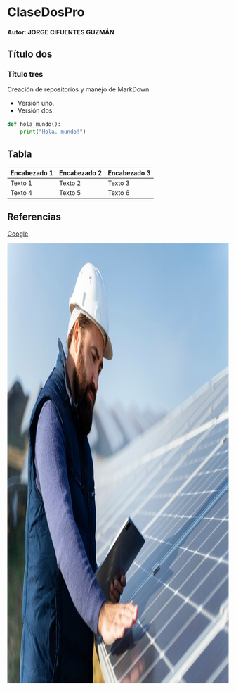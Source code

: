 # ClaseDosPro
#### Autor: JORGE CIFUENTES GUZMÁN
## Título dos
### Título tres
Creación de repositorios y manejo de MarkDown
- Versión uno.
- Versión dos.

```python
def hola_mundo():
    print("Hola, mundo!")
```
## Tabla
| Encabezado 1 | Encabezado 2 | Encabezado 3 |
|--------------|--------------|--------------|
| Texto 1      | Texto 2      | Texto 3      |
| Texto 4      | Texto 5      | Texto 6      |

  ## Referencias
  [Google](https://www.google.com)


<p align="center">
<img src="./Logo/1.jpg" height="1000px">
</p>